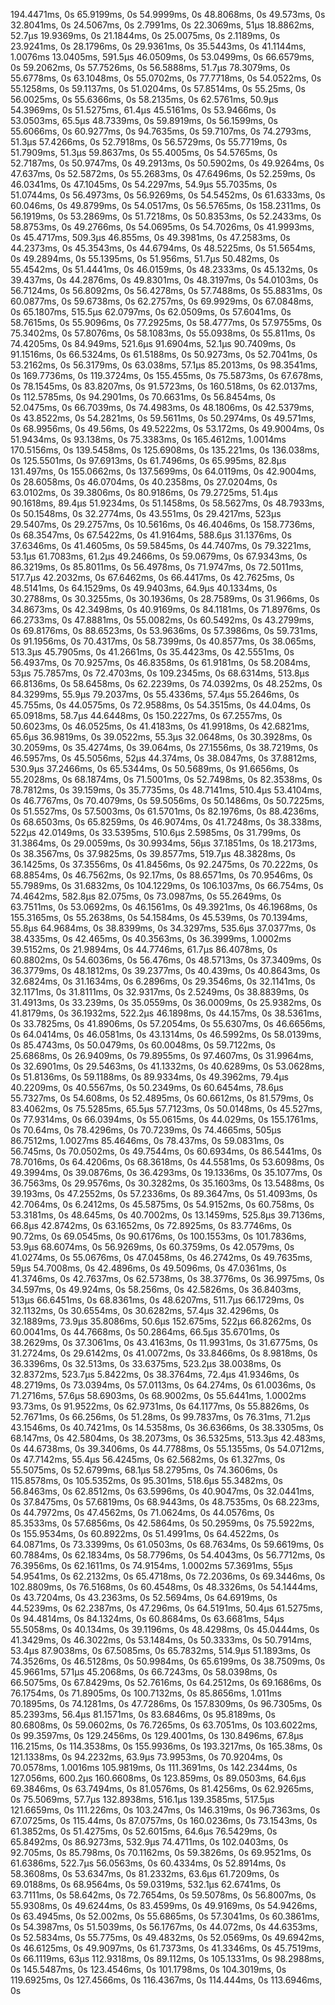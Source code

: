 194.4471ms, 0s
65.9199ms, 0s
54.9999ms, 0s
48.8068ms, 0s
49.573ms, 0s
32.8041ms, 0s
24.5067ms, 0s
2.7991ms, 0s
22.3069ms, 51µs
18.8862ms, 52.7µs
19.9369ms, 0s
21.1844ms, 0s
25.0075ms, 0s
2.1189ms, 0s
23.9241ms, 0s
28.1796ms, 0s
29.9361ms, 0s
35.5443ms, 0s
41.1144ms, 1.0076ms
13.0405ms, 591.5µs
46.0509ms, 0s
53.0499ms, 0s
66.6579ms, 0s
59.2062ms, 0s
57.7526ms, 0s
56.5888ms, 51.7µs
78.3079ms, 0s
55.6778ms, 0s
63.1048ms, 0s
55.0702ms, 0s
77.7718ms, 0s
54.0522ms, 0s
55.1258ms, 0s
59.1137ms, 0s
51.0204ms, 0s
57.8514ms, 0s
55.25ms, 0s
56.0025ms, 0s
55.6366ms, 0s
58.2135ms, 0s
62.5761ms, 50.9µs
54.3969ms, 0s
51.5275ms, 61.4µs
45.5161ms, 0s
53.9466ms, 0s
53.0503ms, 65.5µs
48.7339ms, 0s
59.8919ms, 0s
56.1599ms, 0s
55.6066ms, 0s
60.9277ms, 0s
94.7635ms, 0s
59.7107ms, 0s
74.2793ms, 51.3µs
57.4266ms, 0s
52.7918ms, 0s
56.5729ms, 0s
55.7719ms, 0s
51.7909ms, 51.3µs
59.8637ms, 0s
55.4005ms, 0s
54.5765ms, 0s
52.7187ms, 0s
50.9747ms, 0s
49.2913ms, 0s
50.5902ms, 0s
49.9264ms, 0s
47.637ms, 0s
52.5872ms, 0s
55.2683ms, 0s
47.6496ms, 0s
52.259ms, 0s
46.0341ms, 0s
47.1045ms, 0s
54.2297ms, 54.9µs
55.7035ms, 0s
51.0744ms, 0s
56.4973ms, 0s
56.9269ms, 0s
54.5452ms, 0s
61.6333ms, 0s
60.046ms, 0s
49.8799ms, 0s
54.0517ms, 0s
56.5765ms, 0s
158.2311ms, 0s
56.1919ms, 0s
53.2869ms, 0s
51.7218ms, 0s
50.8353ms, 0s
52.2433ms, 0s
58.8753ms, 0s
49.2766ms, 0s
54.0695ms, 0s
54.7026ms, 0s
41.9993ms, 0s
45.4717ms, 509.3µs
46.855ms, 0s
49.3981ms, 0s
47.2583ms, 0s
44.2373ms, 0s
45.3543ms, 0s
44.6794ms, 0s
48.5225ms, 0s
51.5654ms, 0s
49.2894ms, 0s
55.1395ms, 0s
51.956ms, 51.7µs
50.482ms, 0s
55.4542ms, 0s
51.4441ms, 0s
46.0159ms, 0s
48.2333ms, 0s
45.132ms, 0s
39.437ms, 0s
44.2876ms, 0s
49.8301ms, 0s
48.3197ms, 0s
54.0103ms, 0s
56.7124ms, 0s
56.8092ms, 0s
56.4278ms, 0s
57.7488ms, 0s
55.8831ms, 0s
60.0877ms, 0s
59.6738ms, 0s
62.2757ms, 0s
69.9929ms, 0s
67.0848ms, 0s
65.1807ms, 515.5µs
62.0797ms, 0s
62.0509ms, 0s
57.6041ms, 0s
58.7615ms, 0s
55.9096ms, 0s
77.2925ms, 0s
58.4777ms, 0s
57.9755ms, 0s
75.3402ms, 0s
57.8076ms, 0s
58.1083ms, 0s
55.0938ms, 0s
55.811ms, 0s
74.4205ms, 0s
84.949ms, 521.6µs
91.6904ms, 52.1µs
90.7409ms, 0s
91.1516ms, 0s
66.5324ms, 0s
61.5188ms, 0s
50.9273ms, 0s
52.7041ms, 0s
53.2162ms, 0s
56.3179ms, 0s
63.038ms, 57.1µs
85.2013ms, 0s
98.3541ms, 0s
169.7736ms, 0s
119.3724ms, 0s
155.455ms, 0s
75.5873ms, 0s
67.678ms, 0s
78.1545ms, 0s
83.8207ms, 0s
91.5723ms, 0s
160.518ms, 0s
62.0137ms, 0s
112.5785ms, 0s
94.2901ms, 0s
70.6631ms, 0s
56.8454ms, 0s
52.0475ms, 0s
66.7039ms, 0s
74.4983ms, 0s
48.1806ms, 0s
42.5379ms, 0s
43.8522ms, 0s
54.2821ms, 0s
59.5611ms, 0s
50.2974ms, 0s
49.571ms, 0s
68.9956ms, 0s
49.56ms, 0s
49.5222ms, 0s
53.172ms, 0s
49.9004ms, 0s
51.9434ms, 0s
93.138ms, 0s
75.3383ms, 0s
165.4612ms, 1.0014ms
170.5156ms, 0s
139.5458ms, 0s
125.6908ms, 0s
135.221ms, 0s
136.038ms, 0s
125.5501ms, 0s
97.6913ms, 0s
61.7496ms, 0s
65.995ms, 82.8µs
131.497ms, 0s
155.0662ms, 0s
137.5699ms, 0s
64.0119ms, 0s
42.9004ms, 0s
28.6058ms, 0s
46.0704ms, 0s
40.2358ms, 0s
27.0204ms, 0s
63.0102ms, 0s
39.3806ms, 0s
80.9186ms, 0s
79.2725ms, 51.4µs
90.1618ms, 89.4µs
51.9234ms, 0s
51.1458ms, 0s
58.5627ms, 0s
48.7933ms, 0s
50.1548ms, 0s
32.2774ms, 0s
43.551ms, 0s
29.4217ms, 523µs
29.5407ms, 0s
29.2757ms, 0s
10.5616ms, 0s
46.4046ms, 0s
158.7736ms, 0s
68.3547ms, 0s
67.5422ms, 0s
41.9164ms, 588.6µs
31.1376ms, 0s
37.6346ms, 0s
41.4605ms, 0s
59.5845ms, 0s
44.7407ms, 0s
79.3221ms, 53.1µs
61.7083ms, 61.2µs
49.2466ms, 0s
59.0679ms, 0s
67.9343ms, 0s
86.3219ms, 0s
85.8011ms, 0s
56.4978ms, 0s
71.9747ms, 0s
72.5011ms, 517.7µs
42.2032ms, 0s
67.6462ms, 0s
66.4417ms, 0s
42.7625ms, 0s
48.5141ms, 0s
64.1529ms, 0s
49.9403ms, 64.9µs
40.1334ms, 0s
30.2788ms, 0s
30.3255ms, 0s
30.1936ms, 0s
28.7589ms, 0s
31.966ms, 0s
34.8673ms, 0s
42.3498ms, 0s
40.9169ms, 0s
84.1181ms, 0s
71.8976ms, 0s
66.2733ms, 0s
47.8881ms, 0s
55.0082ms, 0s
60.5492ms, 0s
43.2799ms, 0s
69.8176ms, 0s
88.6523ms, 0s
53.9636ms, 0s
57.3986ms, 0s
59.731ms, 0s
91.1956ms, 0s
70.4317ms, 0s
58.7399ms, 0s
40.8577ms, 0s
38.065ms, 513.3µs
45.7905ms, 0s
41.2661ms, 0s
35.4423ms, 0s
42.5551ms, 0s
56.4937ms, 0s
70.9257ms, 0s
46.8358ms, 0s
61.9181ms, 0s
58.2084ms, 53µs
75.7857ms, 0s
72.4703ms, 0s
109.2345ms, 0s
68.6314ms, 513.8µs
66.8136ms, 0s
58.6458ms, 0s
62.2239ms, 0s
74.0392ms, 0s
48.252ms, 0s
84.3299ms, 55.9µs
79.2037ms, 0s
55.4336ms, 57.4µs
55.2646ms, 0s
45.755ms, 0s
44.0575ms, 0s
72.9588ms, 0s
54.3515ms, 0s
44.04ms, 0s
65.0918ms, 58.7µs
44.6448ms, 0s
150.2227ms, 0s
67.2557ms, 0s
50.6023ms, 0s
46.0525ms, 0s
41.4183ms, 0s
41.9918ms, 0s
42.6821ms, 65.6µs
36.9819ms, 0s
39.0522ms, 55.3µs
32.0648ms, 0s
30.3928ms, 0s
30.2059ms, 0s
35.4274ms, 0s
39.064ms, 0s
27.1556ms, 0s
38.7219ms, 0s
46.5957ms, 0s
45.5056ms, 52µs
44.374ms, 0s
38.0847ms, 0s
37.8812ms, 530.9µs
37.2466ms, 0s
65.5344ms, 0s
50.5689ms, 0s
91.6656ms, 0s
55.2028ms, 0s
68.1874ms, 0s
71.5001ms, 0s
52.7498ms, 0s
82.3538ms, 0s
78.7812ms, 0s
39.159ms, 0s
35.7735ms, 0s
48.7141ms, 510.4µs
53.4104ms, 0s
46.7767ms, 0s
70.4079ms, 0s
59.5056ms, 0s
50.1486ms, 0s
50.7225ms, 0s
51.5527ms, 0s
57.5003ms, 0s
61.5701ms, 0s
82.1976ms, 0s
88.4236ms, 0s
68.6503ms, 0s
65.8259ms, 0s
46.9074ms, 0s
41.7248ms, 0s
38.338ms, 522µs
42.0149ms, 0s
33.5395ms, 510.6µs
2.5985ms, 0s
31.799ms, 0s
31.3864ms, 0s
29.0059ms, 0s
30.9934ms, 56µs
37.1851ms, 0s
18.2173ms, 0s
38.3567ms, 0s
37.9825ms, 0s
39.8577ms, 519.7µs
48.3828ms, 0s
36.1425ms, 0s
37.3556ms, 0s
41.8456ms, 0s
92.2475ms, 0s
70.222ms, 0s
68.8854ms, 0s
46.7562ms, 0s
92.17ms, 0s
88.6571ms, 0s
70.9546ms, 0s
55.7989ms, 0s
31.6832ms, 0s
104.1229ms, 0s
106.1037ms, 0s
66.754ms, 0s
74.4642ms, 582.8µs
82.075ms, 0s
73.0987ms, 0s
55.2649ms, 0s
63.7511ms, 0s
53.0692ms, 0s
46.1561ms, 0s
49.3921ms, 0s
46.1968ms, 0s
155.3165ms, 0s
55.2638ms, 0s
54.1584ms, 0s
45.539ms, 0s
70.1394ms, 55.8µs
64.9684ms, 0s
38.8399ms, 0s
34.3297ms, 535.6µs
37.0377ms, 0s
38.4335ms, 0s
42.465ms, 0s
40.3563ms, 0s
36.3999ms, 1.0002ms
39.5152ms, 0s
21.9894ms, 0s
44.7746ms, 61.7µs
86.4078ms, 0s
60.8802ms, 0s
54.6036ms, 0s
56.476ms, 0s
48.5713ms, 0s
37.3409ms, 0s
36.3779ms, 0s
48.1812ms, 0s
39.2377ms, 0s
40.439ms, 0s
40.8643ms, 0s
32.6824ms, 0s
31.1634ms, 0s
6.2896ms, 0s
29.3546ms, 0s
32.1141ms, 0s
32.1171ms, 0s
31.8111ms, 0s
32.9317ms, 0s
2.5249ms, 0s
38.8839ms, 0s
31.4913ms, 0s
33.239ms, 0s
35.0559ms, 0s
36.0009ms, 0s
25.9382ms, 0s
41.8179ms, 0s
36.1932ms, 522.2µs
46.1898ms, 0s
44.157ms, 0s
38.5361ms, 0s
33.7825ms, 0s
41.8906ms, 0s
57.2054ms, 0s
55.6307ms, 0s
46.6656ms, 0s
64.0414ms, 0s
46.0581ms, 0s
43.1314ms, 0s
46.5992ms, 0s
58.0139ms, 0s
85.4743ms, 0s
50.0479ms, 0s
60.0048ms, 0s
59.7122ms, 0s
25.6868ms, 0s
26.9409ms, 0s
79.8955ms, 0s
97.4607ms, 0s
31.9964ms, 0s
32.6901ms, 0s
29.5463ms, 0s
41.1332ms, 0s
40.6289ms, 0s
53.0628ms, 0s
51.8136ms, 0s
59.1188ms, 0s
89.9334ms, 0s
49.3962ms, 79.4µs
40.2209ms, 0s
40.5567ms, 0s
50.2349ms, 0s
60.6454ms, 78.6µs
55.7327ms, 0s
54.608ms, 0s
52.4895ms, 0s
60.6612ms, 0s
81.579ms, 0s
83.4062ms, 0s
75.5285ms, 65.5µs
57.7123ms, 0s
50.0148ms, 0s
45.527ms, 0s
77.9314ms, 0s
66.0394ms, 0s
55.0615ms, 0s
44.029ms, 0s
155.1761ms, 0s
70.64ms, 0s
78.4296ms, 0s
70.7239ms, 0s
74.4665ms, 505µs
86.7512ms, 1.0027ms
85.4646ms, 0s
78.437ms, 0s
59.0831ms, 0s
56.745ms, 0s
70.0502ms, 0s
49.7544ms, 0s
60.6934ms, 0s
86.5441ms, 0s
78.7016ms, 0s
64.4206ms, 0s
68.3618ms, 0s
44.5581ms, 0s
53.6098ms, 0s
49.3994ms, 0s
39.0876ms, 0s
36.4293ms, 0s
19.1336ms, 0s
35.1077ms, 0s
36.7563ms, 0s
29.9576ms, 0s
30.3282ms, 0s
35.1603ms, 0s
13.5488ms, 0s
39.193ms, 0s
47.2552ms, 0s
57.2336ms, 0s
89.3647ms, 0s
51.4093ms, 0s
42.7064ms, 0s
6.2412ms, 0s
45.5875ms, 0s
54.9152ms, 0s
60.758ms, 0s
53.3181ms, 0s
48.645ms, 0s
40.7002ms, 0s
13.1459ms, 525.8µs
39.7136ms, 66.8µs
42.8742ms, 0s
63.1652ms, 0s
72.8925ms, 0s
83.7746ms, 0s
90.72ms, 0s
69.0545ms, 0s
90.6176ms, 0s
100.1553ms, 0s
101.7836ms, 53.9µs
68.6074ms, 0s
56.9269ms, 0s
60.3759ms, 0s
42.0579ms, 0s
41.0274ms, 0s
55.0676ms, 0s
47.0458ms, 0s
46.2742ms, 0s
49.7635ms, 59µs
54.7008ms, 0s
42.4896ms, 0s
49.5096ms, 0s
47.0361ms, 0s
41.3746ms, 0s
42.7637ms, 0s
62.5738ms, 0s
38.3776ms, 0s
36.9975ms, 0s
34.597ms, 0s
49.924ms, 0s
58.256ms, 0s
42.5826ms, 0s
36.8403ms, 513µs
66.6451ms, 0s
68.8361ms, 0s
48.6207ms, 511.7µs
66.1729ms, 0s
32.1132ms, 0s
30.6554ms, 0s
30.6282ms, 57.4µs
32.4296ms, 0s
32.1889ms, 73.9µs
35.8086ms, 50.6µs
152.675ms, 522µs
66.8262ms, 0s
60.0041ms, 0s
44.7668ms, 0s
50.2864ms, 66.5µs
35.6701ms, 0s
38.2629ms, 0s
37.3061ms, 0s
43.4163ms, 0s
11.9931ms, 0s
31.6775ms, 0s
31.2724ms, 0s
29.6142ms, 0s
41.0072ms, 0s
33.8466ms, 0s
8.9818ms, 0s
36.3396ms, 0s
32.513ms, 0s
33.6375ms, 523.2µs
38.0038ms, 0s
32.8372ms, 523.7µs
5.8422ms, 0s
38.3764ms, 72.4µs
41.9346ms, 0s
48.2719ms, 0s
73.0394ms, 0s
57.0113ms, 0s
64.274ms, 0s
61.0036ms, 0s
71.2716ms, 57.6µs
58.6903ms, 0s
68.9002ms, 0s
55.6441ms, 1.0002ms
93.73ms, 0s
91.9522ms, 0s
62.9731ms, 0s
64.1177ms, 0s
55.8826ms, 0s
52.7671ms, 0s
66.256ms, 0s
51.28ms, 0s
99.7837ms, 0s
76.31ms, 71.2µs
43.1546ms, 0s
40.7421ms, 0s
14.5358ms, 0s
36.6366ms, 0s
38.3305ms, 0s
68.147ms, 0s
42.5804ms, 0s
38.2073ms, 0s
36.5325ms, 513.3µs
42.483ms, 0s
44.6738ms, 0s
39.3406ms, 0s
44.7788ms, 0s
55.1355ms, 0s
54.0712ms, 0s
47.7142ms, 55.4µs
56.4245ms, 0s
62.5682ms, 0s
61.327ms, 0s
55.5075ms, 0s
52.6799ms, 68.1µs
58.2795ms, 0s
74.3606ms, 0s
115.8578ms, 0s
105.5352ms, 0s
95.301ms, 518.6µs
55.3482ms, 0s
56.8463ms, 0s
62.8512ms, 0s
63.5996ms, 0s
40.9047ms, 0s
32.0441ms, 0s
37.8475ms, 0s
57.6819ms, 0s
68.9443ms, 0s
48.7535ms, 0s
68.223ms, 0s
44.7972ms, 0s
47.4562ms, 0s
71.0624ms, 0s
44.0576ms, 0s
85.3533ms, 0s
57.6856ms, 0s
42.5864ms, 0s
50.2959ms, 0s
75.5922ms, 0s
155.9534ms, 0s
60.8922ms, 0s
51.4991ms, 0s
64.4522ms, 0s
64.0871ms, 0s
73.3399ms, 0s
61.0503ms, 0s
68.7634ms, 0s
59.6619ms, 0s
60.7884ms, 0s
62.1834ms, 0s
58.7796ms, 0s
54.4043ms, 0s
56.7712ms, 0s
76.3956ms, 0s
62.1611ms, 0s
74.9154ms, 1.0002ms
57.3691ms, 55µs
54.9541ms, 0s
62.2132ms, 0s
65.4718ms, 0s
72.2036ms, 0s
69.3446ms, 0s
102.8809ms, 0s
76.5168ms, 0s
60.4548ms, 0s
48.3326ms, 0s
54.1444ms, 0s
43.7204ms, 0s
43.2363ms, 0s
52.5694ms, 0s
64.6919ms, 0s
44.5239ms, 0s
62.2387ms, 0s
47.296ms, 0s
64.5191ms, 50.4µs
61.5275ms, 0s
94.4814ms, 0s
84.1324ms, 0s
60.8684ms, 0s
63.6681ms, 54µs
55.5058ms, 0s
40.134ms, 0s
39.1196ms, 0s
48.4298ms, 0s
45.0444ms, 0s
41.3429ms, 0s
46.3022ms, 0s
53.1484ms, 0s
50.3333ms, 0s
50.7914ms, 53.4µs
87.9038ms, 0s
67.5085ms, 0s
65.7832ms, 514.9µs
51.1893ms, 0s
74.3526ms, 0s
46.5128ms, 0s
50.9984ms, 0s
65.6199ms, 0s
38.7509ms, 0s
45.9661ms, 571µs
45.2068ms, 0s
66.7243ms, 0s
58.0398ms, 0s
66.5075ms, 0s
67.8429ms, 0s
52.7616ms, 0s
64.2512ms, 0s
69.1686ms, 0s
76.1754ms, 0s
71.8905ms, 0s
100.7132ms, 0s
85.8656ms, 1.011ms
70.1895ms, 0s
74.1281ms, 0s
47.7286ms, 0s
157.8309ms, 0s
96.7305ms, 0s
85.2393ms, 56.4µs
81.1571ms, 0s
83.6846ms, 0s
95.8189ms, 0s
80.6808ms, 0s
59.0602ms, 0s
76.7265ms, 0s
63.7051ms, 0s
103.6022ms, 0s
99.3597ms, 0s
129.2456ms, 0s
129.4001ms, 0s
130.8496ms, 67.8µs
116.215ms, 0s
114.3538ms, 0s
155.9936ms, 0s
193.3217ms, 0s
165.38ms, 0s
121.1338ms, 0s
94.2232ms, 63.9µs
73.9953ms, 0s
70.9204ms, 0s
70.0578ms, 1.0016ms
105.9819ms, 0s
111.3691ms, 0s
142.2344ms, 0s
127.056ms, 600.2µs
160.6608ms, 0s
123.859ms, 0s
89.0503ms, 64.6µs
69.3846ms, 0s
63.7494ms, 0s
81.0576ms, 0s
81.4256ms, 0s
62.9265ms, 0s
75.5069ms, 57.7µs
132.8938ms, 516.1µs
139.3585ms, 517.5µs
121.6659ms, 0s
111.226ms, 0s
103.247ms, 0s
146.319ms, 0s
96.7363ms, 0s
67.0725ms, 0s
115.44ms, 0s
87.0757ms, 0s
160.0236ms, 0s
73.1543ms, 0s
61.3852ms, 0s
51.4275ms, 0s
52.6015ms, 64.6µs
76.5429ms, 0s
65.8492ms, 0s
86.9273ms, 532.9µs
74.4711ms, 0s
102.0403ms, 0s
92.705ms, 0s
85.798ms, 0s
70.1162ms, 0s
59.3826ms, 0s
69.9521ms, 0s
61.6386ms, 522.7µs
56.0563ms, 0s
60.4334ms, 0s
52.8914ms, 0s
58.3608ms, 0s
53.6347ms, 0s
81.2332ms, 63.6µs
61.7209ms, 0s
69.0188ms, 0s
68.9564ms, 0s
59.0319ms, 532.1µs
62.6741ms, 0s
63.7111ms, 0s
58.642ms, 0s
72.7654ms, 0s
59.5078ms, 0s
56.8007ms, 0s
55.9308ms, 0s
49.6244ms, 0s
83.4599ms, 0s
49.9169ms, 0s
54.9426ms, 0s
63.4945ms, 0s
52.002ms, 0s
55.6865ms, 0s
57.3041ms, 0s
60.3861ms, 0s
54.3987ms, 0s
51.5039ms, 0s
56.1767ms, 0s
44.072ms, 0s
44.6353ms, 0s
52.5834ms, 0s
55.775ms, 0s
49.4832ms, 0s
52.0569ms, 0s
49.6942ms, 0s
46.6125ms, 0s
49.9097ms, 0s
61.7373ms, 0s
41.3346ms, 0s
45.7519ms, 0s
66.1119ms, 63µs
112.9318ms, 0s
89.112ms, 0s
105.1331ms, 0s
98.2988ms, 0s
145.5487ms, 0s
123.4546ms, 0s
101.1798ms, 0s
104.3019ms, 0s
119.6925ms, 0s
127.4566ms, 0s
116.4367ms, 0s
114.444ms, 0s
113.6946ms, 0s